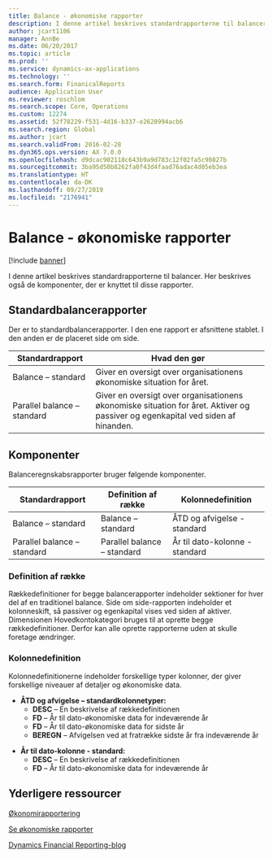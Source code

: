 ```yaml
---
title: Balance - økonomiske rapporter
description: I denne artikel beskrives standardrapporterne til balancer. Her beskrives også de komponenter, der er knyttet til disse rapporter.
author: jcart1106
manager: AnnBe
ms.date: 06/20/2017
ms.topic: article
ms.prod: ''
ms.service: dynamics-ax-applications
ms.technology: ''
ms.search.form: FinanicalReports
audience: Application User
ms.reviewer: roschlom
ms.search.scope: Core, Operations
ms.custom: 12274
ms.assetid: 52f78229-f531-4d16-b337-e2628994acb6
ms.search.region: Global
ms.author: jcart
ms.search.validFrom: 2016-02-28
ms.dyn365.ops.version: AX 7.0.0
ms.openlocfilehash: d9dcac902118c643b9a9d783c12f02fa5c90827b
ms.sourcegitcommit: 3ba95d50b8262fa0f43d4faad76adac4d05eb3ea
ms.translationtype: HT
ms.contentlocale: da-DK
ms.lasthandoff: 09/27/2019
ms.locfileid: "2176941"
---
```

# <a name="balance-sheet-financial-reports"></a>Balance - økonomiske rapporter

[!include [banner](../includes/banner.md)]

I denne artikel beskrives standardrapporterne til balancer. Her beskrives også de komponenter, der er knyttet til disse rapporter. 

<a name="default-balance-sheet-reports"></a>Standardbalancerapporter
-----------------------------

Der er to standardbalancerapporter. I den ene rapport er afsnittene stablet. I den anden er de placeret side om side.

| Standardrapport                       | Hvad den gør                                                                                                                           |
|--------------------------------------|----------------------------------------------------------------------------------------------------------------------------------------|
| Balance – standard              | Giver en oversigt over organisationens økonomiske situation for året.                                                                 |
| Parallel balance – standard | Giver en oversigt over organisationens økonomiske situation for året. Aktiver og passiver og egenkapital ved siden af hinanden. |

## <a name="building-blocks"></a>Komponenter
Balanceregnskabsrapporter bruger følgende komponenter.

| Standardrapport                       | Definition af række                       | Kolonnedefinition             |
|--------------------------------------|--------------------------------------|-------------------------------|
| Balance – standard              | Balance – standard              | ÅTD og afvigelse - standard    |
| Parallel balance – standard | Parallel balance – standard | År til dato-kolonne - standard |

### <a name="row-definition"></a>Definition af række

Rækkedefinitioner for begge balancerapporter indeholder sektioner for hver del af en traditionel balance. Side om side-rapporten indeholder et kolonneskift, så passiver og egenkapital vises ved siden af aktiver. Dimensionen Hovedkontokategori bruges til at oprette begge rækkedefinitioner. Derfor kan alle oprette rapporterne uden at skulle foretage ændringer.

### <a name="column-definition"></a>Kolonnedefinition

Kolonnedefinitionerne indeholder forskellige typer kolonner, der giver forskellige niveauer af detaljer og økonomiske data.

-   **ÅTD og afvigelse – standardkolonnetyper:**
    -   **DESC** – En beskrivelse af rækkedefinitionen
    -   **FD** – År til dato-økonomiske data for indeværende år
    -   **FD** – År til dato-økonomiske data for sidste år
    -   **BEREGN** – Afvigelsen ved at fratrække sidste år fra indeværende år

<!-- -->

-   **År til dato-kolonne - standard:**
    -   **DESC** – En beskrivelse af rækkedefinitionen
    -   **FD** – År til dato-økonomiske data for indeværende år



<a name="additional-resources"></a>Yderligere ressourcer
--------

[Økonomirapportering](financial-reporting-getting-started.md)

[Se økonomiske rapporter](view-financial-reports.md)

[Dynamics Financial Reporting-blog](https://blogs.msdn.com/b/dynamics_financial_reporting/)



